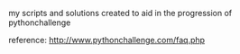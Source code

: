 my scripts and solutions created to aid in the progression of pythonchallenge  
  
reference: http://www.pythonchallenge.com/faq.php
